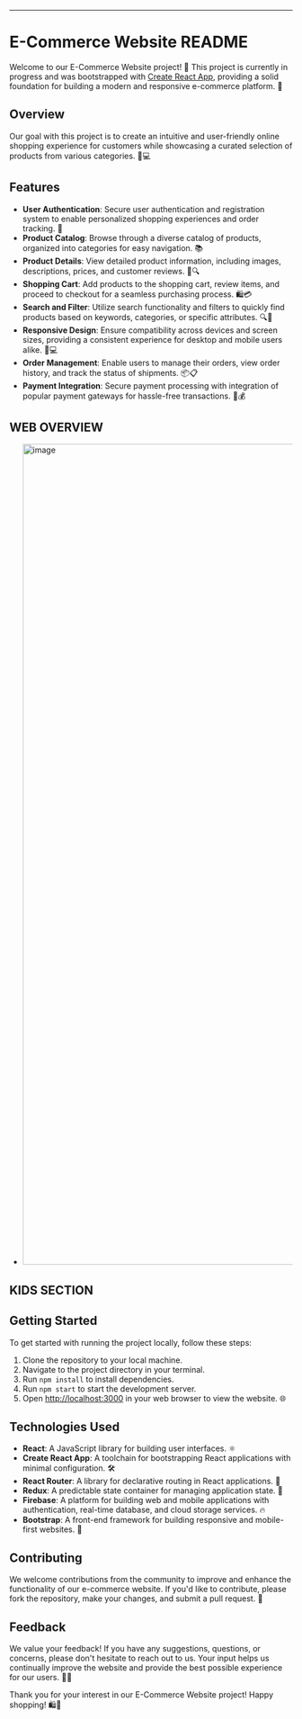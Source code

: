 

---

# E-Commerce Website README

Welcome to our E-Commerce Website project! 🎉 This project is currently in progress and was bootstrapped with [Create React App](https://github.com/facebook/create-react-app), providing a solid foundation for building a modern and responsive e-commerce platform. 🚀

## Overview

Our goal with this project is to create an intuitive and user-friendly online shopping experience for customers while showcasing a curated selection of products from various categories. 🛒💻

## Features

- **User Authentication**: Secure user authentication and registration system to enable personalized shopping experiences and order tracking. 🔐
- **Product Catalog**: Browse through a diverse catalog of products, organized into categories for easy navigation. 📚
- **Product Details**: View detailed product information, including images, descriptions, prices, and customer reviews. 📝🔍
- **Shopping Cart**: Add products to the shopping cart, review items, and proceed to checkout for a seamless purchasing process. 🛍️💳
- **Search and Filter**: Utilize search functionality and filters to quickly find products based on keywords, categories, or specific attributes. 🔍🔖
- **Responsive Design**: Ensure compatibility across devices and screen sizes, providing a consistent experience for desktop and mobile users alike. 📱💻
- **Order Management**: Enable users to manage their orders, view order history, and track the status of shipments. 📦📋
- **Payment Integration**: Secure payment processing with integration of popular payment gateways for hassle-free transactions. 💸💰

## WEB OVERVIEW <br>
- <img width="1460" alt="image" src="https://github.com/Shashikumar-ezhilarasu/E-commerce-frontend/assets/152071778/8d7cf04c-fa0e-4af1-8838-723493e1a8c1">
## KIDS SECTION <br>



## Getting Started

To get started with running the project locally, follow these steps:

1. Clone the repository to your local machine.
2. Navigate to the project directory in your terminal.
3. Run `npm install` to install dependencies.
4. Run `npm start` to start the development server.
5. Open [http://localhost:3000](http://localhost:3000) in your web browser to view the website. 🌐

## Technologies Used

- **React**: A JavaScript library for building user interfaces. ⚛️
- **Create React App**: A toolchain for bootstrapping React applications with minimal configuration. 🛠️
- **React Router**: A library for declarative routing in React applications. 🔄
- **Redux**: A predictable state container for managing application state. 🧠
- **Firebase**: A platform for building web and mobile applications with authentication, real-time database, and cloud storage services. 🔥
- **Bootstrap**: A front-end framework for building responsive and mobile-first websites. 🎨

## Contributing

We welcome contributions from the community to improve and enhance the functionality of our e-commerce website. If you'd like to contribute, please fork the repository, make your changes, and submit a pull request. 🤝

## Feedback

We value your feedback! If you have any suggestions, questions, or concerns, please don't hesitate to reach out to us. Your input helps us continually improve the website and provide the best possible experience for our users. 📣📧

Thank you for your interest in our E-Commerce Website project! Happy shopping! 🛍️🌟

